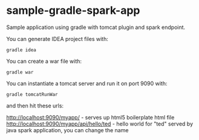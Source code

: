sample-gradle-spark-app
=======================

Sample application using gradle with tomcat plugin and spark endpoint.


You can generate IDEA project files with:

    gradle idea

You can create a war file with:

    gradle war

You can instantiate a tomcat server and run it on port 9090 with:

    gradle tomcatRunWar

and then hit these urls:

[http://localhost:9090/myapp/](http://localhost:9090/myapp/)  - serves up html5 boilerplate html file
[http://localhost:9090/myapp/api/hello/ted](http://localhost:9090/myapp/api/hello/ted)  - hello world for "ted" served by java spark application, you can change the name